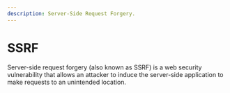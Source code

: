 ```yaml
---
description: Server-Side Request Forgery.
---
```


# SSRF

Server-side request forgery (also known as SSRF) is a web security vulnerability that allows an attacker to induce the server-side application to make requests to an unintended location.
